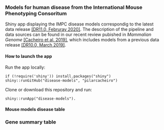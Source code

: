 ### Models for human disease from the International Mouse Phenotyping Consoritum
Shiny app displaying the IMPC disease models correspondig to the latest data release [[DR11.0, Februray 2020]](https://www.mousephenotype.org/data/release). The description of the pipeline and data sources can be found in our recent review pubished in *Mammalian Genome* [[Cacheiro et al. 2019]](https://link.springer.com/article/10.1007/s00335-019-09804-5), which includes models from a previous data release [[DR10.0, March 2019]](https://www.mousephenotype.org/data/previous-releases/10.0).

#### How to launch the app
Run the app locally:

```
if (!require('shiny')) install.packages("shiny")
shiny::runGitHub("disease-models", "pilarcacheiro")
```

Clone or download this repository and run:
```
shiny::runApp("disease-models").
```



#### Mouse models disease table

### Gene summary table
